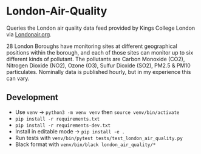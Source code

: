 # London-Air-Quality
Queries the London air quality data feed provided by Kings College London via [Londonair.org](https://www.londonair.org.uk/LondonAir/Default.aspx). 

28 London Boroughs have monitoring sites at different geographical positions within the borough, and each of those sites can monitor up to six different kinds of pollutant. The pollutants are Carbon Monoxide (CO2), Nitrogen Dioxide (NO2), Ozone (O3), Sulfur Dioxide (SO2), PM2.5 & PM10 particulates. Nominally data is published hourly, but in my experience this can vary. 

## Development
* Use `venv` -> `python3 -m venv venv` then `source venv/bin/activate`
* `pip install -r requirements.txt`
* `pip install -r requirements-dev.txt`
* Install in editable mode -> `pip install -e .`
* Run tests with `venv/bin/pytest tests/test_london_air_quality.py`
* Black format with `venv/bin/black london_air_quality/*`
